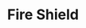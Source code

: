 ---
title: "Fire Shield"
permalink: /spells/fire-shield/
tags:
  - Spell
  - 4th Level
  - Evocation
  - Damage
  - Fire
available_for:
  - Wizard
level: "4th Level"
school: "Evocation"
area: "5 ft"
shape: "Sphere"
comp:
  - V
  - S
  - M
material: "a little phosphorus or a firefly."
duration: "10 Minutes"
effect: "Fire"
description: |
  Thin and vaporous flame surround your body for the duration of the spell, radiating a bright light bright light in a 10-foot radius and dim light for an additional 10 feet. You can end the spell using an action to make it disappear.

  The flames are around you a heat shield or cold, your choice. The heat shield gives you cold damage resistance and the cold resistance to fire damage.

  In addition, whenever a creature within 5 feet of you hits you with a melee attack, flames spring from the shield. The attacker then suffers 2d8 points of fire damage or cold, depending on the model.
excerpt: "Thin and vaporous flame surround your body for the duration of the spell, radiating a bright light bright light in a 10-foot radius and dim light for an additional 10 feet."
source: "Basic Rules"
---
